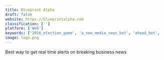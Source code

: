 ```yaml
---
title: Blueprint Alpha
draft: false 
website: https://blueprintalpha.com
classification: ['']
platform: ['Web']
keywords: ['2016_election_game', 'a_new_media_news_bot', 'ahead_bot', 'betalist', 'blockchain_jobs_from_blockrepublic', 'forbes_newsbot_on_telegram', 'google_posts', 'link.nyc', 'news_api', 'newsbot', 'radar_by_startup_tracker', 'starry', 'startup_around_telegram_channel', 'startup_tracker', 'tnw_index', 'techbites', 'trello', 'unfiltered.news', 'votecastr', 'we_the_people']
image: logo.png
---
```

Best way to get real time alerts on breaking business news